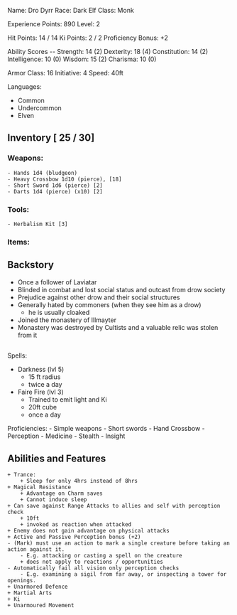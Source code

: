 Name: Dro Dyrr
Race: Dark Elf
Class: Monk

Experience Points: 890
Level: 2

Hit Points: 14 / 14
Ki Points: 2 / 2
Proficiency Bonus: +2

Ability Scores --
    Strength: 14 (2)
    Dexterity: 18 (4)
    Constitution: 14 (2)
    Intelligence: 10 (0)
    Wisdom: 15 (2)
    Charisma: 10 (0)

Armor Class: 16
Initiative: 4
Speed: 40ft

Languages:
- Common
- Undercommon
- Elven

## Inventory [ 25 / 30]
### Weapons:
    - Hands 1d4 (bludgeon)
    - Heavy Crossbow 1d10 (pierce), [18]
    - Short Sword 1d6 (pierce) [2]
    - Darts 1d4 (pierce) (x10) [2]
### Tools:
    - Herbalism Kit [3]
### Items:


## Backstory
+ Once a follower of Laviatar
+ Blinded in combat and lost social status and outcast from drow society
+ Prejudice against other drow and their social structures
+ Generally hated by commoners (when they see him as a drow)
    + he is usually cloaked
+ Joined the monastery of Illmayter
+ Monastery was destroyed by Cultists and a valuable relic was stolen from it

##

Spells:
- Darkness (lvl 5)
    + 15 ft radius
    + twice a day
- Faire Fire (lvl 3)
    + Trained to emit light and Ki
    + 20ft cube
    + once a day

Proficiencies:
    - Simple weapons
    - Short swords
    - Hand Crossbow
    - Perception
    - Medicine
    - Stealth
    - Insight

## Abilities and Features
    + Trance:
        + Sleep for only 4hrs instead of 8hrs
    + Magical Resistance
        + Advantage on Charm saves
        + Cannot induce sleep
    + Can save against Range Attacks to allies and self with perception check
        + 10ft
        + invoked as reaction when attacked
    + Enemy does not gain advantage on physical attacks
    + Active and Passive Perception bonus (+2)
    - (Mark) must use an action to mark a single creature before taking an action against it.
        - E.g. attacking or casting a spell on the creature
        + does not apply to reactions / opportunities
    - Automatically fail all vision only perception checks
        - E.g. examining a sigil from far away, or inspecting a tower for openings.
    + Unarmored Defence
    + Martial Arts
    + Ki
    + Unarmoured Movement



